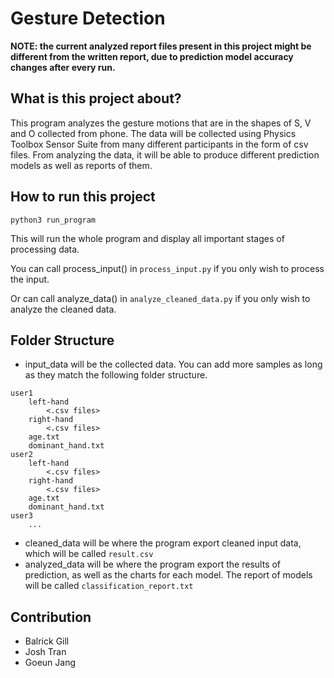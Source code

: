 # Gesture Detection
**NOTE: the current analyzed report files present in this project might be different from the written report, due to prediction model accuracy changes after every run.**
## What is this project about?
This program analyzes the gesture motions that are in the shapes of S, V and O collected from phone. The data will be collected using Physics Toolbox Sensor Suite from many different participants in the form of csv files. From analyzing the data, it will be able to produce different prediction models as well as reports of them.

## How to run this project
 ```
 python3 run_program
 ```
This will run the whole program and display all important stages of processing data.

You can call process_input() in `process_input.py` if you only wish to process the input.

Or can call analyze_data() in `analyze_cleaned_data.py` if you only wish to analyze the cleaned data.

## Folder Structure

 - input_data will be the collected data. You can add more samples as long as they match the following folder structure.

```
user1
    left-hand
        <.csv files>
    right-hand
        <.csv files>
    age.txt
    dominant_hand.txt
user2
    left-hand
        <.csv files>
    right-hand
        <.csv files>
    age.txt
    dominant_hand.txt
user3
    ...
```
 - cleaned_data will be where the program export cleaned input data, which will be called `result.csv`
 - analyzed_data will be where the program export the results of prediction, as well as the charts for each model. The report of models will be called `classification_report.txt`

## Contribution
- Balrick Gill
- Josh Tran
- Goeun Jang
